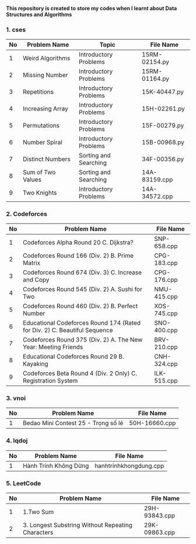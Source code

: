 #### This repository is created to store my codes when I learnt about Data Structures and Algorithms
### 1. cses
| No   | Problem Name               | Topic                 | File Name     |
|------|----------------------------|-----------------------|---------------|
| 1    | Weird Algorithms           | Introductory Problems | 15RM-02154.py |
| 2    | Missing Number             | Introductory Problems | 15RM-01164.py |
| 3    | Repetitions                | Introductory Problems | 15K-40447.py  |
| 4    | Increasing Array           | Introductory Problems | 15H-02261.py  |
| 5    | Permutations               | Introductory Problems | 15F-00279.py  |
| 6    | Number Spiral              | Introductory Problems | 15B-00968.py  |
| 7    | Distinct Numbers           | Sorting and Searching | 34F-00356.py  |
| 8    | Sum of Two Values          | Sorting and Searching | 14A-83159.cpp | 
| 9    | Two Knights                | Introductory Problems | 14A-34572.cpp |

### 2. Codeforces
| No   | Problem Name                                                              | File Name     |
|------|---------------------------------------------------------------------------|---------------|
| 1    | Codeforces Alpha Round 20 C. Dijkstra?                                    | SNP-658.cpp   | 
| 2    | Codeforces Round 166 (Div. 2) B. Prime Matrix                             | CPG-183.cpp   |
| 3    | Codeforces Round 674 (Div. 3) C. Increase and Copy                        | CPG-176.cpp   |
| 4    | Codeforces Round 545 (Div. 2) A. Sushi for Two                            | NMU-415.cpp   |
| 5    | Codeforces Round 460 (Div. 2) B. Perfect Number                           | XOS-745.cpp   |
| 6    | Educational Codeforces Round 174 (Rated for Div. 2) C. Beautiful Sequence | SNO-400.cpp   | 
| 7    | Codeforces Round 375 (Div. 2) A. The New Year: Meeting Friends            | BRV-210.cpp   |
| 8    | Educational Codeforces Round 29 B. Kayaking                               | CNH-324.cpp   |
| 9    | Codeforces Beta Round 4 (Div. 2 Only) C. Registration System              | ILK-515.cpp   |  

### 3. vnoi
| No   | Problem Name                                       | File Name     |
|------|----------------------------------------------------|---------------|
| 1    | Bedao Mini Contest 25 - Trọng số lẻ                | 50H-16660.cpp |

### 4. lqdoj
| No   | Problem Name                                       | File Name              |
|------|----------------------------------------------------|------------------------|
| 1    | Hành Trình Không Dừng                              | hanhtrinhkhongdung.cpp |

### 5. LeetCode
| No   | Problem Name                                       | File Name     |
|------|----------------------------------------------------|---------------|
| 1    | 1.Two Sum                                          | 29H-93843.cpp |
| 2    | 3. Longest Substring Without Repeating Characters  | 29K-09863.cpp | 
